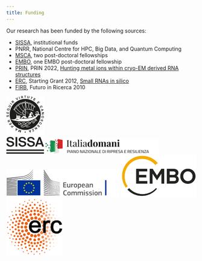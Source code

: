 ```yaml
---
title: Funding
---
```


Our research has been funded by the following sources:
- [SISSA](https://www.sissa.it/), institutional funds
- PNRR, National Centre for HPC, Big Data, and Quantum Computing
- [MSCA](https://marie-sklodowska-curie-actions.ec.europa.eu/), two post-doctoral fellowships
- [EMBO](https://www.embo.org), one EMBO post-doctoral fellowship
- [PRIN](https://prin.mur.gov.it/), PRIN 2022, [Hunting metal ions within cryo-EM derived RNA structures](https://bussilab.github.io/prin2022)
- [ERC](https://erc.europa.eu/), Starting Grant 2012, [Small RNAs in silico](http://www.srnas.sissa.it/home/)
- [FIRB](https://firb.miur.it/), Futuro in Ricerca 2010


<img src="logos/SISSA.png" width="100"/>
<img src="logos/PNRR.svg" width="300"/> 
<img src="logos/EuropeanCommission.svg" width="300"/> 
<img src="logos/EMBO.svg" width="200"/> 
<img src="logos/ERC.svg" width="150"/> 

